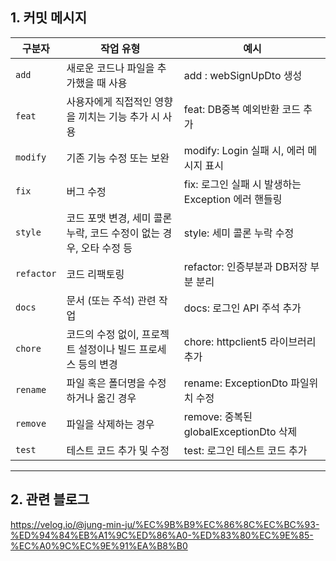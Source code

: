 ## 1. 커밋 메시지

| 구분자 | 작업 유형 | 예시 |
| --- | --- | --- |
| `add` | 새로운 코드나 파일을 추가했을 때 사용 | add : webSignUpDto 생성  |
| `feat` | 사용자에게 직접적인 영향을 끼치는 기능 추가 시 사용 | feat: DB중복 예외반환 코드 추가 |
| `modify` | 기존 기능 수정 또는 보완 | modify: Login 실패 시, 에러 메시지 표시 |
| `fix` | 버그 수정 | fix: 로그인 실패 시 발생하는 Exception 에러 핸들링 |
| `style` | 코드 포맷 변경, 세미 콜론 누락, 코드 수정이 없는 경우, 오타 수정 등 | style: 세미 콜론 누락 수정 |
| `refactor` | 코드 리팩토링 | refactor: 인증부분과 DB저장 부분 분리 |
| `docs` | 문서 (또는 주석) 관련 작업 | docs: 로그인 API 주석 추가 |
| `chore` | 코드의 수정 없이, 프로젝트 설정이나 빌드 프로세스 등의 변경 | chore: httpclient5 라이브러리 추가 |
| `rename` | 파일 혹은 폴더명을 수정하거나 옮긴 경우 | rename: ExceptionDto 파일위치 수정 |
| `remove` | 파일을 삭제하는 경우 | remove: 중복된 globalExceptionDto 삭제 |
| `test` | 테스트 코드 추가 및 수정 | test: 로그인 테스트 코드 추가 |

---


## 2. 관련 블로그
https://velog.io/@jung-min-ju/%EC%9B%B9%EC%86%8C%EC%BC%93-%ED%94%84%EB%A1%9C%ED%86%A0-%ED%83%80%EC%9E%85-%EC%A0%9C%EC%9E%91%EA%B8%B0
